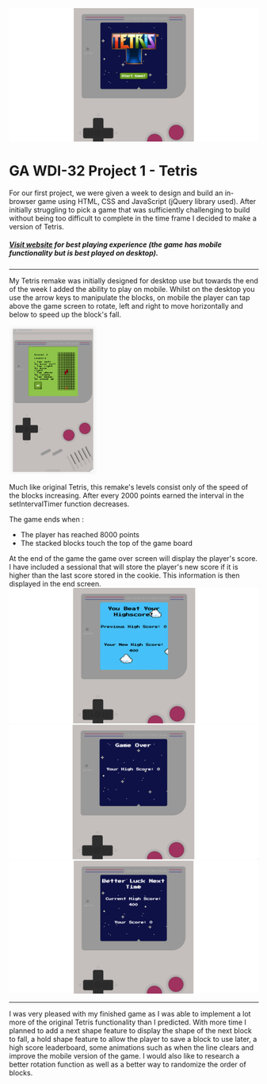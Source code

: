 <img src="src/images/tetris-start-screen.jpg">

# GA WDI-32 Project 1 - Tetris

For our first project, we were given a week to design and build an in-browser game using HTML, CSS and JavaScript (jQuery library used). After initially struggling to pick a game that was sufficiently challenging to build without being too difficult to complete in the time frame I decided to make a version of Tetris.

##### [Visit website](LINK) for best playing experience (the game has mobile functionality but is best played on desktop).

---

My Tetris remake was initially designed for desktop use but towards the end of the week I added the ability to play on mobile. Whilst on the desktop you use the arrow keys to manipulate the blocks, on mobile the player can tap above the game screen to rotate, left and right to move horizontally and below to speed up the block's fall.

<img style="max-height:300px" src="src/images/tetris-mobile.png">

Much like original Tetris, this remake's levels consist only of the speed of the blocks increasing. After every 2000 points earned the interval in the setIntervalTimer function decreases.

The game ends when :
- The player has reached 8000 points
- The stacked blocks touch the top of the game board


At the end of the game the game over screen will display the player's score. I have included a sessional that will store the player's new score if it is higher than the last score stored in the cookie. This information is then displayed in the end screen.
<img src="src/images/tetris-beat-high-score.png">
<img src="src/images/tetris-game-over.png">
<img src="src/images/tetris-no-high-score.png">

---

I was very pleased with my finished game as I was able to implement a lot more of the original Tetris functionality than I predicted. With more time I planned to add a next shape feature to display the shape of the next block to fall, a hold shape feature to allow the player to save a block to use later, a high score leaderboard, some animations such as when the line clears and improve the mobile version of the game. I would also like to research a better rotation function as well as a better way to randomize the order of blocks.
